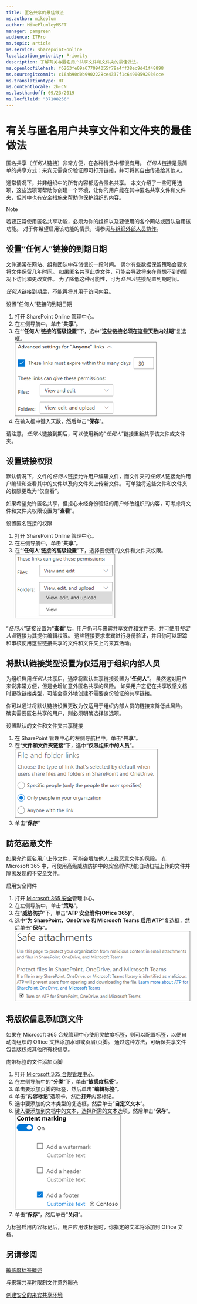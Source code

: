 ```yaml
---
title: 匿名共享的最佳做法
ms.author: mikeplum
author: MikePlumleyMSFT
manager: pamgreen
audience: ITPro
ms.topic: article
ms.service: sharepoint-online
localization_priority: Priority
description: 了解有关与匿名用户共享文件和文件夹的最佳做法。
ms.openlocfilehash: f6263fe09a677094055f79a4ff38ec9d41f48898
ms.sourcegitcommit: c16ab90d0b9902228ce4337f1c64900592936cce
ms.translationtype: HT
ms.contentlocale: zh-CN
ms.lasthandoff: 09/23/2019
ms.locfileid: "37108256"
---
```

# <a name="best-practices-for-sharing-files-and-folders-with-anonymous-users"></a>有关与匿名用户共享文件和文件夹的最佳做法

匿名共享（*任何人*链接）非常方便，在各种情景中都很有用。 *任何人*链接是最简单的共享方式：来宾无需身份验证即可打开链接，并可将其自由传递给其他人。

通常情况下，并非组织中的所有内容都适合匿名共享。 本文介绍了一些可用选项，这些选项可帮助你创建一个环境，让你的用户能在其中匿名共享文件和文件夹，但其中也有安全措施来帮助你保护组织的内容。

> [!NOTE]
> 若要正常使用匿名共享功能，必须为你的组织以及要使用的各个网站或团队启用该功能。 对于你希望启用该功能的情景，请参阅[与组织外部人员协作](collaborating-with-people-outside-your-organization.md)。

## <a name="set-an-expiration-date-for-anyone-links"></a>设置“任何人”链接的到期日期

文件通常在网站、组和团队中存储很长一段时间。 偶尔有些数据保留策略会要求将文件保留几年时间。 如果匿名共享此类文件，可能会导致将来在意想不到的情况下访问和更改文件。 为了降低这种可能性，可为*任何人*链接配置到期时间。

*任何人*链接到期后，不能再将其用于访问内容。

设置“任何人”链接的到期日期
1. 打开 SharePoint Online 管理中心。
2. 在左侧导航中，单击“**共享**”。
3. 在“**‘任何人’链接的高级设置**”下，选中“**这些链接必须在这些天数内过期**”复选框。</br>
   ![SharePoint 组织级别的“任何人”链接到期设置的屏幕截图](media/sharepoint-organization-anyone-link-expiration.png)
4. 在输入框中键入天数，然后单击“**保存**”。

请注意，*任何人*链接到期后，可以使用新的“*任何人*”链接重新共享该文件或文件夹。

## <a name="set-link-permissions"></a>设置链接权限

默认情况下，文件的*任何人*链接允许用户编辑文件，而文件夹的*任何人*链接允许用户编辑和查看其中的文件以及向文件夹上传新文件。 可单独将这些文件和文件夹的权限更改为“仅查看”。

如果希望允许匿名共享，但担心未经身份验证的用户修改组织的内容，可考虑将文件和文件夹权限设置为“**查看**”。

设置匿名链接的权限
1. 打开 SharePoint Online 管理中心。
2. 在左侧导航中，单击“**共享**”。
3. 在“**‘任何人’链接的高级设置**”下，选择要使用的文件和文件夹权限。</br>
   ![SharePoint 组织级别的“任何人”链接权限设置的屏幕截图](media/sharepoint-organization-anyone-link-permissions.png)

“*任何人*”链接设置为“**查看**”后，用户仍可与来宾共享文件和文件夹，并可使用*特定人员*链接为其提供编辑权限。 这些链接要求来宾进行身份验证，并且你可以跟踪和审核使用这些链接共享的文件和文件夹上的来宾活动。

## <a name="set-default-link-type-to-only-work-for-people-in-your-organization"></a>将默认链接类型设置为仅适用于组织内部人员

为组织启用*任何人*共享后，通常将默认共享链接设置为“**任何人**”。 虽然这对用户来说非常方便，但是会增加意外匿名共享的风险。 如果用户忘记在共享敏感文档时更改链接类型，可能会意外地创建不需要身份验证的共享链接。

你可以通过将默认链接设置更改为仅适用于组织内部人员的链接来降低此风险。 确实需要匿名共享的用户，则必须明确选择该选项。

设置默认的文件和文件夹共享链接
1. 在 SharePoint 管理中心的左侧导航栏中，单击“**共享**”。
2. 在“**文件和文件夹链接**”下，选中“**仅限组织中的人员**”。</br>
   ![SharePoint 默认链接类型设置的屏幕截图](media/sharepoint-default-sharing-link-company-link.png)
3. 单击“**保存**”

## <a name="protect-against-malicious-files"></a>防范恶意文件

如果允许匿名用户上传文件，可能会增加他人上载恶意文件的风险。 在 Microsoft 365 中，可使用高级威胁防护中的*安全附件*功能自动扫描上传的文件并隔离发现的不安全文件。

启用安全附件
1. 打开 [Microsoft 365 安全](https://security.microsoft.com)管理中心。
2. 在左侧导航中，单击“**策略**”。
3. 在“**威胁防护**”下，单击“**ATP 安全附件(Office 365)**”。
4. 选中“**为 SharePoint、OneDrive 和 Microsoft Teams 启用 ATP**”复选框，然后单击“**保存**”。</br>
   ![安全与合规中心的安全附件设置的屏幕截图](media/safe-attachments-setting.png)

## <a name="add-copyright-information-to-your-files"></a>将版权信息添加到文件

如果在 Microsoft 365 合规管理中心使用灵敏度标签，则可以配置标签，以便自动向组织的 Office 文档添加水印或页眉/页脚。 通过这种方法，可确保共享文件包含版权或其他所有权信息。

向带标签的文件添加页脚
1. 打开 [Microsoft 365 合规管理中心](https://compliance.microsoft.com)。
2. 在左侧导航中的“**分类**”下，单击“**敏感度标签**”。
3. 单击要添加页脚的标签，然后单击“**编辑标签**”。
4. 单击“**内容标记**”选项卡，然后**打开**内容标记。
5. 选中要添加的文本类型的复选框，然后单击“**自定义文本**”。
6. 键入要添加到文档中的文本，选择所需的文本选项，然后单击“**保存**”。</br>
   ![灵敏度标签的内容标记设置的屏幕截图](media/content-marking-for-anonymous-sharing.png)
7. 单击“**保存**”，然后单击“**关闭**”。

为标签启用内容标记后，用户应用该标签时，你指定的文本将添加到 Office 文档。

## <a name="see-also"></a>另请参阅


[敏感度标签概述](https://docs.microsoft.com/Office365/SecurityCompliance/sensitivity-labels)

[与来宾共享时限制文件意外曝光](sharing-limit-accidental-exposure.md)

[创建安全的来宾共享环境](create-a-secure-guest-sharing-environment.md)